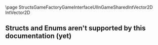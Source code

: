 \page StructsGameFactoryGameInterfaceUIInGameSharedIntVector2D IntVector2D
## Structs and Enums aren't supported by this documentation (yet)
